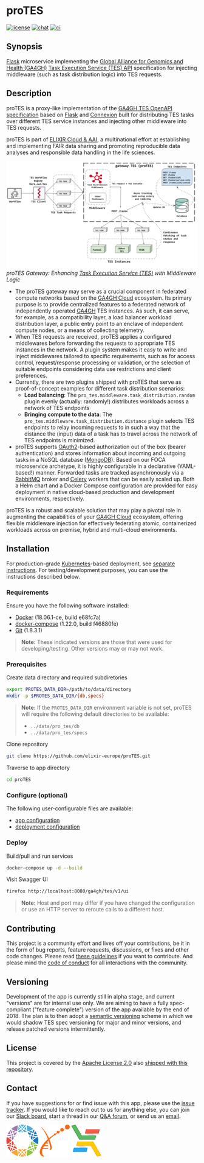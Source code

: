 # proTES

[![license][badge-license]][badge-url-license]
[![chat][badge-chat]][badge-url-chat]
[![ci][badge-ci]][badge-url-ci]

## Synopsis

[Flask][res-flask] microservice implementing the [Global Alliance for Genomics
and Health (GA4GH)][res-ga4gh] [Task Execution Service (TES)
API][res-ga4gh-tes] specification for injecting middleware (such as task
distribution logic) into TES requests.

## Description

proTES is a proxy-like implementation of the [GA4GH TES OpenAPI specification]
based on [Flask][res-flask] and [Connexion][res-connexion] built for
distributing TES tasks over different TES service instances and injecting other
middleware into TES requests.

proTES is part of [ELIXIR Cloud & AAI][res-elixir-cloud-aai], a multinational
effort at establishing and implementing FAIR data sharing and promoting
reproducible data analyses and responsible data handling in the life sciences.


![proTES-overview][image-protes-overview]
*proTES Gateway: Enhancing [Task Execution Service (TES)][res-ga4gh-tes] with Middleware Logic*
* The proTES gateway may serve as a crucial component in federated compute networks based on the 
  [GA4GH Cloud][res-ga4gh-cloud] ecosystem. Its primary purpose is to provide centralized features to a federated 
  network of independently operated [GA4GH][res-ga4gh] TES instances. As such, it can serve, for example,
  as a compatibility layer, a load balancer workload distribution layer,
  a public entry point to an enclave of independent compute nodes, or a means of collecting telemetry.
* When TES requests are received, proTES applies a configured middlewares before forwarding the requests to appropriate
  TES instances in the network. A plugin system makes it easy to write and inject middlewares tailored to specific 
  requirements, such as for access control, request/response processing or validation, or the selection of suitable 
  endpoints considering data use restrictions and client preferences.
* Currently, there are two plugins shipped with proTES that serve as proof-of-concept examples for different task 
  distribution scenarios:
  * **Load balancing**: The `pro_tes.middleware.task_distribution.random` plugin evenly (actually: randomly!) 
    distributes workloads across a network of TES endpoints
  * **Bringing compute to the data**: The `pro_tes.middleware.task_distribution.distance` plugin selects TES endpoints 
    to relay incoming requests to in such a way that the distance the (input) data of a task has to travel across the 
    network of TES endpoints is minimized.  
* proTES supports [OAuth2][res-oAuth2]-based authorization out of the box (bearer authentication) and stores information
  about incoming and outgoing tasks in a NoSQL database ([MongoDB][res-mongoDB]). Based on our FOCA microservice 
  archetype, it is highly configurable in a declarative (YAML-based!) manner. Forwarded tasks are tracked asynchronously
  via a [RabbitMQ][res-rabbitMQ] broker and [Celery][res-celery] workers that can be easily scaled up. Both a Helm chart
  and a Docker Compose configuration are provided for easy deployment in native cloud-based production and development 
  environments, respectively.


proTES is a robust and scalable solution that may play a pivotal role in augmenting the capabilities of your 
[GA4GH Cloud][res-ga4gh-cloud] ecosystem, offering flexible middleware injection for effectively federating atomic, 
containerized workloads across on premise, hybrid and multi-cloud environments.


## Installation

For production-grade [Kubernetes][res-kubernetes]-based deployment, see
[separate instructions][docs-deploy]. For testing/development purposes, you can
use the instructions described below.

### Requirements

Ensure you have the following software installed:

* [Docker][res-docker] (18.06.1-ce, build e68fc7a)
* [docker-compose][res-docker-compose] (1.22.0, build f46880fe)
* [Git][res-git] (1.8.3.1)

> **Note:** These indicated versions are those that were used for
> developing/testing. Other versions may or may not work.

### Prerequisites

Create data directory and required subdiretories

```bash
export PROTES_DATA_DIR=/path/to/data/directory
mkdir -p $PROTES_DATA_DIR/{db,specs}
```

> **Note:** If the `PROTES_DATA_DIR` environment variable is not set, proTES
> will require the following default directories to be available:
>
> * `../data/pro_tes/db`
> * `../data/pro_tes/specs`

Clone repository

```bash
git clone https://github.com/elixir-europe/proTES.git
```

Traverse to app directory

```bash
cd proTES
```

### Configure (optional)

The following user-configurable files are available:

* [app configuration](pro_tes/config/app_config.yaml)
* [deployment configuration](docker-compose.yaml)

### Deploy

Build/pull and run services

```bash
docker-compose up -d --build
```

Visit Swagger UI

```bash
firefox http://localhost:8080/ga4gh/tes/v1/ui
```

> **Note:** Host and port may differ if you have changed the configuration or
> use an HTTP server to reroute calls to a different host.

## Contributing

This project is a community effort and lives off your contributions, be it in
the form of bug reports, feature requests, discussions, or fixes and other
code changes. Please read [these guidelines][docs-contributing] if you want to
contribute. And please mind the [code of conduct][docs-coc] for all
interactions with the community.

## Versioning

Development of the app is currently still in alpha stage, and current "versions"
are for internal use only. We are aiming to have a fully spec-compliant
("feature complete") version of the app available by the end of 2018. The plan
is to then adopt a [semantic versioning][res-sem-ver] scheme in which we would
shadow TES spec versioning for major and minor versions, and release patched
versions intermittently.

## License

This project is covered by the [Apache License 2.0][badge-url-license] also
[shipped with this repository][docs-license].

## Contact

If you have suggestions for or find issue with this app, please use the
[issue tracker][contact-issue-tracker]. If you would like to reach out to us
for anything else, you can join our [Slack board][badge-url-chat], start a
thread in our [Q&A forum][contact-qa], or send us an [email][contact-email].

[![GA4GH logo](images/logo-ga4gh.png)](https://www.ga4gh.org/)
[![ELIXIR logo](images/logo-elixir.png)](https://www.elixir-europe.org/)
[![ELIXIR Cloud & AAI logo](images/logo-elixir-cloud.png)](https://elixir-europe.github.io/cloud/)

[badge-chat]: <https://img.shields.io/static/v1?label=chat&message=Slack&color=ff6994>
[badge-ci]: <https://github.com/elixir-cloud-aai/proTES/actions/workflows/checks.yaml/badge.svg>
[badge-license]: <https://img.shields.io/badge/license-Apache%202.0-blue.svg>
[badge-url-chat]: <https://join.slack.com/t/elixir-cloud/shared_invite/zt-1r9z32xg5-GgRguOCqsgEHtB~dN2wfZg>
[badge-url-ci]: <https://github.com/elixir-cloud-aai/proTES/actions/workflows/checks.yaml>
[badge-url-license]: <http://www.apache.org/licenses/LICENSE-2.0>
[contact-email]: <mailto:cloud-service@elixir-europe.org>
[contact-issue-tracker]: <https://github.com/elixir-cloud-aai/landing-page/issues>
[contact-qa]: <https://github.com/elixir-cloud-aai/elixir-cloud-aai/discussions>
[docs-coc]: CODE_OF_CONDUCT.md
[docs-contributing]: CONTRIBUTING.md
[docs-deploy]: deployment/README.md
[docs-license]: LICENSE
[GA4GH TES OpenAPI specification]:<https://github.com/ga4gh/task-execution-schemas>
[image-protes-overview]: <images/overview.svg>
[res-celery]: <http://www.celeryproject.org/>
[res-connexion]: <https://github.com/zalando/connexion>
[res-docker]: <https://www.docker.com/>
[res-docker-compose]: <https://docs.docker.com/compose/>
[res-elixir-cloud-aai]: <https://elixir-cloud.dcc.sib.swiss/>
[res-flask]: <http://flask.pocoo.org/>
[res-ga4gh]: <https://www.ga4gh.org/>
[res-ga4gh-cloud]: <https://www.ga4gh.org/work_stream/cloud/>
[res-ga4gh-tes]: <https://github.com/ga4gh/task-execution-schemas>
[res-git]: <https://git-scm.com/>
[res-kubernetes]: <https://kubernetes.io/>
[res-mongoDB]: <https://www.mongodb.com/>
[res-oAuth2]: <https://oauth.net/2/>
[res-rabbitMQ]: <https://www.rabbitmq.com/>
[res-sem-ver]: <https://semver.org/>
